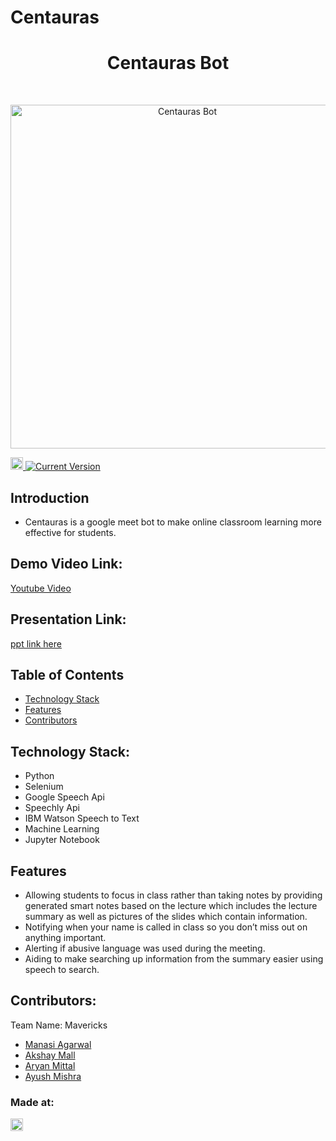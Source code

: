 # Centauras

<h1 align="center"> Centauras Bot </h1> <br>

<p align="center">
  <a href="https://github.com/The-Mavericks/Centauras-Bot">
    <img alt="Centauras Bot" src="https://github.com/The-Mavericks/Centauras-Bot/blob/main/images/giphy.gif" width="550">
  </a>
</p>
</p>

<a href="https://hack36.com"> <img src="http://bit.ly/BuiltAtHack36" height=20px> </a>[![Current Version](https://img.shields.io/badge/version-1.1-green.svg)](https://github.com/The-Mavericks/Centauras-Bot)<br>

## Introduction
* Centauras is a google meet bot to make online classroom learning more effective for students.
## Demo Video Link:
  <a href="https://youtu.be/GmUdVjqVJNo">Youtube Video</a>
  
## Presentation Link:
  <a href="https://drive.google.com/file/d/10KRESXllG9wQYynJiOFDXr6GSygYSawl/view?usp=sharing"> ppt link here </a>

## Table of Contents

- [Technology Stack](#technology_stack)
- [Features](#features)
- [Contributors](#contributors)

## Technology Stack:

* Python
* Selenium
* Google Speech Api
* Speechly Api
* IBM Watson Speech to Text
* Machine Learning
* Jupyter Notebook

## Features

* Allowing students to focus in class rather than taking notes by providing generated
  smart notes based on the lecture which includes the lecture summary as well as
  pictures of the slides which contain information.
* Notifying when your name is called in class so you don’t miss out on anything
  important.
* Alerting if abusive language was used during the meeting.
* Aiding to make searching up information from the summary easier using speech to
  search.


## Contributors:

Team Name: Mavericks

* [Manasi Agarwal](https://github.com/manasi2905)
* [Akshay Mall](https://github.com/Infernalbronco)
* [Aryan Mittal](https://github.com/aryan-0077)
* [Ayush Mishra](https://github.com/vamk-18)

### Made at:
<a href="https://hack36.com"> <img src="http://bit.ly/BuiltAtHack36" height=20px> </a>
